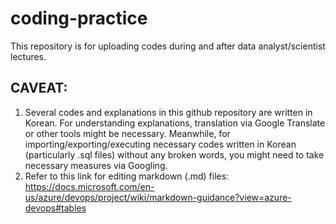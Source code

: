 # coding-practice
This repository is for uploading codes during and after data analyst/scientist lectures.
## CAVEAT:
1. Several codes and explanations in this github repository are written in Korean. For understanding explanations, translation via Google Translate or other tools might be necessary. Meanwhile, for importing/exporting/executing necessary codes written in Korean (particularly .sql files) without any broken words, you might need to take necessary measures via Googling.
2. Refer to this link for editing markdown (.md) files: https://docs.microsoft.com/en-us/azure/devops/project/wiki/markdown-guidance?view=azure-devops#tables
